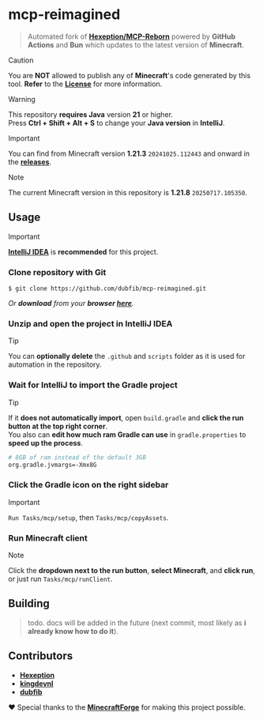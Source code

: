 # mcp-reimagined
> Automated fork of **[Hexeption/MCP-Reborn](https://github.com/Hexeption/MCP-Reborn)** powered by **GitHub Actions** and **Bun** which updates to the latest version of **Minecraft**.

> [!CAUTION]
> You are **NOT** allowed to publish any of **Minecraft**'s code generated by this tool. **Refer** to the **[License](https://github.com/dubfib/mcp-reimagined/blob/main/MCP-License)** for more information.

> [!WARNING]
> This repository **requires Java** version **21** or higher.  
> Press **Ctrl + Shift + Alt + S** to change your **Java version** in **IntelliJ**.

> [!IMPORTANT]
> You can find from Minecraft version **1.21.3** `20241025.112443` and onward in the **[releases](https://github.com/dubfib/mcp-reimagined/releases)**.

> [!NOTE]
> The current Minecraft version in this repository is **1.21.8** `20250717.105350`.

## Usage
> [!IMPORTANT]
> **[IntelliJ IDEA](https://jetbrains.com/idea/download)** is **recommended** for this project.

### Clone repository with Git
```
$ git clone https://github.com/dubfib/mcp-reimagined.git
```
*Or **download** from your **browser [here](https://codeload.github.com/dubfib/mcp-reimagined/zip/refs/heads/main)**.*

### Unzip and open the project in IntelliJ IDEA
> [!TIP]
> You can **optionally delete** the `.github` and `scripts` folder as it is used for automation in the repository.

### Wait for IntelliJ to import the Gradle project
> [!TIP]
> If it **does not automatically import**, open `build.gradle` and **click the run button at the top right corner**.  
> You also can **edit how much ram Gradle can use** in `gradle.properties` to **speed up the process**.
> ```bash
> # 8GB of ram instead of the default 3GB
> org.gradle.jvmargs=-Xmx8G
> ```

### Click the Gradle icon on the right sidebar
> [!IMPORTANT]
> `Run Tasks/mcp/setup`, then `Tasks/mcp/copyAssets`.

### Run Minecraft client
> [!NOTE]
> Click the **dropdown next to the run button**, **select Minecraft**, and **click run**, or just run `Tasks/mcp/runClient`.

## Building
> todo. docs will be added in the future (next commit, most likely as **i already know how to do it**).

## Contributors
* **[Hexeption](https://github.com/hexeption)**
* **[kingdevnl](https://github.com/kingdevnl)**
* **[dubfib](https://github.com/dubfib)**

❤️ Special thanks to the **[MinecraftForge](https://github.com/MinecraftForge)** for making this project possible.

